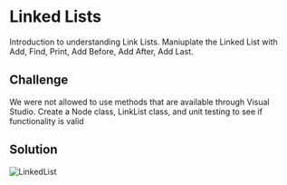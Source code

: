# Linked Lists
Introduction to understanding Link Lists. Maniuplate the Linked List with Add, Find, Print, Add Before, Add After, Add Last.

## Challenge
We were not allowed to use methods that are available through Visual Studio.
Create a Node class, LinkList class, and unit testing to see if functionality is valid

## Solution

![LinkedList](../../../assets/LinkedListVisual.jpg)
